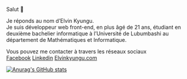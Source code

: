 Salut 👋
<p>
  Je réponds au nom d’Elvin Kyungu. <br>
  Je suis développeur web front-end, en plus âgé de 21 ans, étudiant en deuxième bachelier informatique à l’Université de Lubumbashi au département de Mathématiques et       Informatique. 
</p>
Vous pouvez me contacter à travers les réseaux sociaux <br>
<a href="https://web.facebook.com/elvin.kyungu.75">Facebook</a> 
<a href=https://www.linkedin.com/in/elvin-kyungu-02015a21a/"">Linkedin</a> 
<a href="Elvinkyungu.com">Elvinkyungu.com</a>

[![Anurag's GitHub stats](https://github-readme-stats.vercel.app/api?username=Elvinkyungu)](https://github.com/Elvinkyungu/github-readme-stats)
